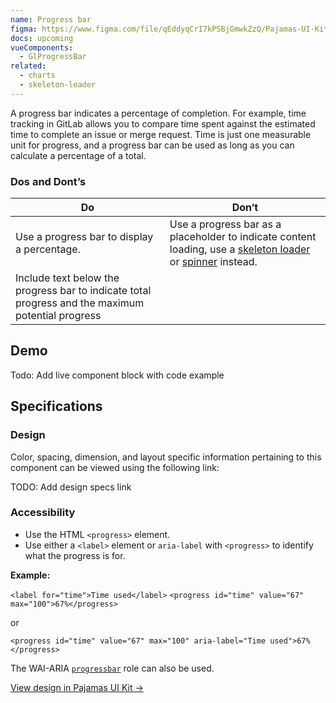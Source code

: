 ```yaml
---
name: Progress bar
figma: https://www.figma.com/file/qEddyqCrI7kPSBjGmwkZzQ/Pajamas-UI-Kit?node-id=425%3A132
docs: upcoming
vueComponents:
  - GlProgressBar
related:
  - charts
  - skeleton-loader
---
```


A progress bar indicates a percentage of completion. For example, time tracking in GitLab allows you to compare time spent against the estimated time to complete an issue or merge request. Time is just one measurable unit for progress, and a progress bar can be used as long as you can calculate a percentage of a total.

### Dos and Dont’s

| Do | Don‘t |
| --- | --- |
| Use a progress bar to display a percentage. | Use a progress bar as a placeholder to indicate content loading, use a [skeleton loader](/components/skeleton-loader) or [spinner](/components/spinner) instead. |
| Include text below the progress bar to indicate total progress and the maximum potential progress |  |

## Demo

<!--
  DEMO, keep this section for all patterns, the code block demo will be added at a later date
-->

Todo: Add live component block with code example

## Specifications

### Design

Color, spacing, dimension, and layout specific information pertaining to this component can be viewed using the following link:

TODO: Add design specs link

### Accessibility

* Use the HTML `<progress>` element.
* Use either a `<label>` element or `aria-label` with `<progress>` to identify what the progress is for.

**Example:**

`<label for="time">Time used</label>`
`<progress id="time" value="67" max="100">67%</progress>`

or

`<progress id="time" value="67" max="100" aria-label="Time used">67%</progress>`

The WAI-ARIA [`progressbar`](https://www.w3.org/TR/wai-aria-1.1/#progressbar) role can also be used.

[View design in Pajamas UI Kit →](https://www.figma.com/file/qEddyqCrI7kPSBjGmwkZzQ/Pajamas-UI-Kit?node-id=4265%3A20)

